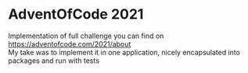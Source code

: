 # AdventOfCode 2021
Implementation of full challenge you can find on https://adventofcode.com/2021/about <br>
My take was to implement it in one application, nicely encapsulated into packages and run with tests
